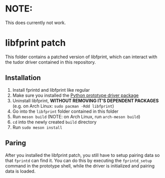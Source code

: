 # NOTE:
This does currently not work.

# libfprint patch
This folder contains a patched version of libfprint, which can interact with the tudor driver contained in this repository.

## Installation
1. Install fprintd and libfprint like regular
2. Make sure you installed the [Python prototype driver package](../pydrv)
2. Uninstall libfprint, **WITHOUT REMOVING IT'S DEPENDENT PACKAGES** (e.g. on Arch Linux: `sudo pacman -Rdd libfprint`)
3. Go into the `libfprint` folder contained in this folder
4. Run `meson build` (NOTE: on Arch Linux, run `arch-meson build`)
5. `cd` into the newly created `build` directory
6. Run `sudo meson install`

## Paring
After you installed the libfprint patch, you still have to setup pairing data so that `fprintd` can find it. You can do this by executing the `fprintd_setup` command in the prototype shell, while the driver is initialized and pairing data is loaded.
